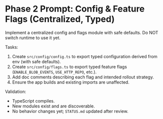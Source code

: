 # Phase 2 Prompt: Config & Feature Flags (Centralized, Typed)

Implement a centralized config and flags module with safe defaults. Do NOT switch runtime to use it yet.

Tasks:
1) Create `src/config/config.ts` to export typed configuration derived from env (with safe defaults).
2) Create `src/config/flags.ts` to export typed feature flags (`ENABLE_BLOB_EVENTS`, `USE_HTTP_REPO`, etc.).
3) Add doc comments describing each flag and intended rollout strategy.
4) Ensure the app builds and existing imports are unaffected.

Validation:
- TypeScript compiles.
- New modules exist and are discoverable.
- No behavior changes yet; `STATUS.md` updated after review.
